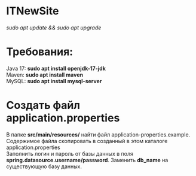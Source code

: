 # ITNewSite

*sudo apt update && sudo apt upgrade*

# Требования:
Java 17:  **sudo apt install openjdk-17-jdk**<br/>
Maven: **sudo apt install maven**<br/>
MySQL: **sudo apt install mysql-server**<br/>

# Создать файл application.properties
В папке **src/main/resources/** найти файл application-properties.example. Содержимое файла скопировать в созданный в этом каталоге application.properties<br/>
Заполнить логин и пароль от базы данных в поля **spring.datasource.username/password**.
Заменить **db_name** на существующую базу данных.
